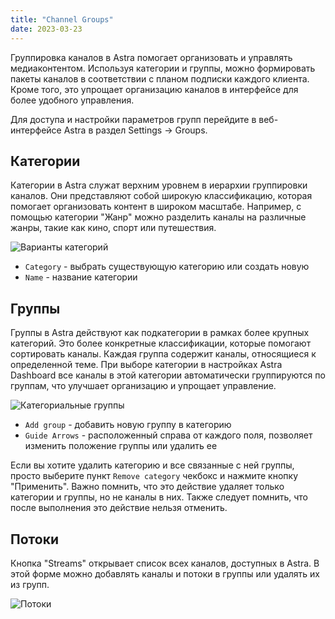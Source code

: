 ```yaml
---
title: "Channel Groups"
date: 2023-03-23
---
```


Группировка каналов в Astra помогает организовать и управлять медиаконтентом. Используя категории и группы, можно формировать пакеты каналов в соответствии с планом подписки каждого клиента. Кроме того, это упрощает организацию каналов в интерфейсе для более удобного управления.

Для доступа и настройки параметров групп перейдите в веб-интерфейсе Astra в раздел Settings -> Groups.

## Категории[](https://help.cesbo.com/astra/admin-guide/settings/channel-groups#categories)

Категории в Astra служат верхним уровнем в иерархии группировки каналов. Они представляют собой широкую классификацию, которая помогает организовать контент в широком масштабе. Например, с помощью категории "Жанр" можно разделить каналы на различные жанры, такие как кино, спорт или путешествия.

![Варианты категорий](https://cdn.cesbo.com/help/astra/admin-guide/settings/channel-groups/categories.png)

- `Category` - выбрать существующую категорию или создать новую
- `Name` - название категории

## Группы[](https://help.cesbo.com/astra/admin-guide/settings/channel-groups#groups)

Группы в Astra действуют как подкатегории в рамках более крупных категорий. Это более конкретные классификации, которые помогают сортировать каналы. Каждая группа содержит каналы, относящиеся к определенной теме. При выборе категории в настройках Astra Dashboard все каналы в этой категории автоматически группируются по группам, что улучшает организацию и упрощает управление.

![Категориальные группы](https://cdn.cesbo.com/help/astra/admin-guide/settings/channel-groups/groups.png)

- `Add group` - добавить новую группу в категорию
- `Guide Arrows` - расположенный справа от каждого поля, позволяет изменить положение группы или удалить ее

Если вы хотите удалить категорию и все связанные с ней группы, просто выберите пункт `Remove category` чекбокс и нажмите кнопку "Применить". Важно помнить, что это действие удаляет только категории и группы, но не каналы в них. Также следует помнить, что после выполнения это действие нельзя отменить.

## Потоки[](https://help.cesbo.com/astra/admin-guide/settings/channel-groups#streams)

Кнопка "Streams" открывает список всех каналов, доступных в Astra. В этой форме можно добавлять каналы и потоки в группы или удалять их из групп.

![Потоки](https://cdn.cesbo.com/help/astra/admin-guide/settings/channel-groups/streams.png)
